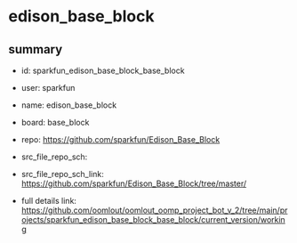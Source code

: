 # edison_base_block
 
## summary 
* id: sparkfun_edison_base_block_base_block
* user: sparkfun
* name: edison_base_block
* board: base_block
* repo: https://github.com/sparkfun/Edison_Base_Block



* src_file_repo_sch: 
* src_file_repo_sch_link: https://github.com/sparkfun/Edison_Base_Block/tree/master/
* full details link: https://github.com/oomlout/oomlout_oomp_project_bot_v_2/tree/main/projects/sparkfun_edison_base_block_base_block/current_version/working  








